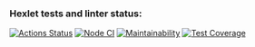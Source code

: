 ### Hexlet tests and linter status:
[![Actions Status](https://github.com/Valeriya-Makhmutova/frontend-bootcamp-project-46/actions/workflows/hexlet-check.yml/badge.svg)](https://github.com/Valeriya-Makhmutova/frontend-bootcamp-project-46/actions)
[![Node CI](https://github.com/Valeriya-Makhmutova/frontend-bootcamp-project-46/actions/workflows/nodejs.yml/badge.svg)](https://github.com/Valeriya-Makhmutova/frontend-bootcamp-project-46/actions/workflows/nodejs.yml)
[![Maintainability](https://api.codeclimate.com/v1/badges/1fdbf3c9cb0e995fd3e1/maintainability)](https://codeclimate.com/github/Valeriya-Makhmutova/frontend-bootcamp-project-46/maintainability)
[![Test Coverage](https://api.codeclimate.com/v1/badges/1fdbf3c9cb0e995fd3e1/test_coverage)](https://codeclimate.com/github/Valeriya-Makhmutova/frontend-bootcamp-project-46/test_coverage)
